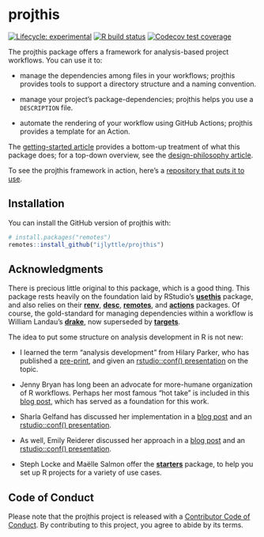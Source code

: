 
<!-- README.md is generated from README.Rmd. Please edit that file -->

# projthis

<!-- badges: start -->

[![Lifecycle:
experimental](https://img.shields.io/badge/lifecycle-experimental-orange.svg)](https://www.tidyverse.org/lifecycle/#experimental)
[![R build
status](https://github.com/ijlyttle/projthis/workflows/R-CMD-check/badge.svg)](https://github.com/ijlyttle/projthis/actions)
[![Codecov test
coverage](https://codecov.io/gh/ijlyttle/projthis/branch/master/graph/badge.svg)](https://codecov.io/gh/ijlyttle/projthis?branch=master)

<!-- badges: end -->

The projthis package offers a framework for analysis-based project
workflows. You can use it to:

-   manage the dependencies among files in your workflows; projthis
    provides tools to support a directory structure and a naming
    convention.

-   manage your project’s package-dependencies; projthis helps you use a
    `DESCRIPTION` file.

-   automate the rendering of your workflow using GitHub Actions;
    projthis provides a template for an Action.

The [getting-started
article](https://ijlyttle.github.io/projthis/articles/projthis.html)
provides a bottom-up treatment of what this package does; for a top-down
overview, see the [design-philosophy
article](https://ijlyttle.github.io/projthis/articles/design-phlosophy.html).

To see the projthis framework in action, here’s a [repository that puts
it to use](https://github.com/ijlyttle/covidStates).

## Installation

You can install the GitHub version of projthis with:

``` r
# install.packages("remotes")
remotes::install_github("ijlyttle/projthis")
```

## Acknowledgments

There is precious little original to this package, which is a good
thing. This package rests heavily on the foundation laid by RStudio’s
[**usethis**](https://usethis.r-lib.org/) package, and also relies on
their [**renv**](https://rstudio.github.io/renv/),
[**desc**](https://github.com/r-lib/desc),
[**remotes**](https://remotes.r-lib.org/), and
[**actions**](https://github.com/r-lib/actions) packages. Of course, the
gold-standard for managing dependencies within a workflow is William
Landau’s [**drake**](https://docs.ropensci.org/drake/), now superseded
by [**targets**](https://docs.ropensci.org/targets/).

The idea to put some structure on analysis development in R is not new:

-   I learned the term “analysis development” from Hilary Parker, who
    has published a [pre-print](https://peerj.com/preprints/3210/), and
    given an [rstudio::conf()
    presentation](https://rstudio.com/resources/rstudioconf-2017/opinionated-analysis-development/)
    on the topic.

-   Jenny Bryan has long been an advocate for more-humane organization
    of R workflows. Perhaps her most famous “hot take” is included in
    this [blog
    post](https://www.tidyverse.org/blog/2017/12/workflow-vs-script/),
    which has served as a foundation for this work.

-   Sharla Gelfand has discussed her implementation in a [blog
    post](https://sharla.party/post/usethis-for-reporting/) and an
    [rstudio::conf()
    presentation](https://rstudio.com/resources/rstudioconf-2020/don-t-repeat-yourself-talk-to-yourself-repeated-reporting-in-the-r-universe/).

-   As well, Emily Reiderer discussed her approach in a [blog
    post](https://emilyriederer.netlify.app/post/rmarkdown-driven-development/)
    and an [rstudio::conf()
    presentation](https://rstudio.com/resources/rstudioconf-2020/rmarkdown-driven-development/).

-   Steph Locke and Maëlle Salmon offer the
    [**starters**](https://itsalocke.com/starters/) package, to help you
    set up R projects for a variety of use cases.

## Code of Conduct

Please note that the projthis project is released with a [Contributor
Code of
Conduct](https://contributor-covenant.org/version/2/0/CODE_OF_CONDUCT.html).
By contributing to this project, you agree to abide by its terms.
